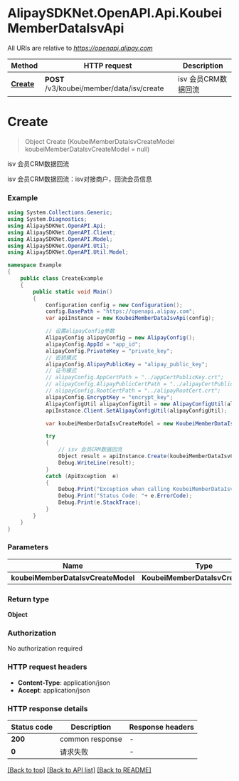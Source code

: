 # AlipaySDKNet.OpenAPI.Api.KoubeiMemberDataIsvApi

All URIs are relative to *https://openapi.alipay.com*

Method | HTTP request | Description
------------- | ------------- | -------------
[**Create**](KoubeiMemberDataIsvApi.md#create) | **POST** /v3/koubei/member/data/isv/create | isv 会员CRM数据回流


<a name="create"></a>
# **Create**
> Object Create (KoubeiMemberDataIsvCreateModel koubeiMemberDataIsvCreateModel = null)

isv 会员CRM数据回流

isv 会员CRM数据回流：isv对接商户，回流会员信息

### Example
```csharp
using System.Collections.Generic;
using System.Diagnostics;
using AlipaySDKNet.OpenAPI.Api;
using AlipaySDKNet.OpenAPI.Client;
using AlipaySDKNet.OpenAPI.Model;
using AlipaySDKNet.OpenAPI.Util;
using AlipaySDKNet.OpenAPI.Util.Model;

namespace Example
{
    public class CreateExample
    {
        public static void Main()
        {
            Configuration config = new Configuration();
            config.BasePath = "https://openapi.alipay.com";
            var apiInstance = new KoubeiMemberDataIsvApi(config);

            // 设置alipayConfig参数
            AlipayConfig alipayConfig = new AlipayConfig();
            alipayConfig.AppId = "app_id";
            alipayConfig.PrivateKey = "private_key";
            // 密钥模式
            alipayConfig.AlipayPublicKey = "alipay_public_key";
            // 证书模式
            // alipayConfig.AppCertPath = "../appCertPublicKey.crt";
            // alipayConfig.AlipayPublicCertPath = "../alipayCertPublicKey_RSA2.crt";
            // alipayConfig.RootCertPath = "../alipayRootCert.crt";
            alipayConfig.EncryptKey = "encrypt_key";
            AlipayConfigUtil alipayConfigUtil = new AlipayConfigUtil(alipayConfig);
            apiInstance.Client.SetAlipayConfigUtil(alipayConfigUtil);

            var koubeiMemberDataIsvCreateModel = new KoubeiMemberDataIsvCreateModel(); // KoubeiMemberDataIsvCreateModel |  (optional) 

            try
            {
                // isv 会员CRM数据回流
                Object result = apiInstance.Create(koubeiMemberDataIsvCreateModel);
                Debug.WriteLine(result);
            }
            catch (ApiException  e)
            {
                Debug.Print("Exception when calling KoubeiMemberDataIsvApi.Create: " + e.Message );
                Debug.Print("Status Code: "+ e.ErrorCode);
                Debug.Print(e.StackTrace);
            }
        }
    }
}
```

### Parameters

Name | Type | Description  | Notes
------------- | ------------- | ------------- | -------------
 **koubeiMemberDataIsvCreateModel** | **KoubeiMemberDataIsvCreateModel**|  | [optional] 

### Return type

**Object**

### Authorization

No authorization required

### HTTP request headers

 - **Content-Type**: application/json
 - **Accept**: application/json


### HTTP response details
| Status code | Description | Response headers |
|-------------|-------------|------------------|
| **200** | common response |  -  |
| **0** | 请求失败 |  -  |

[[Back to top]](#) [[Back to API list]](../README.md#documentation-for-api-endpoints) [[Back to README]](../README.md)

